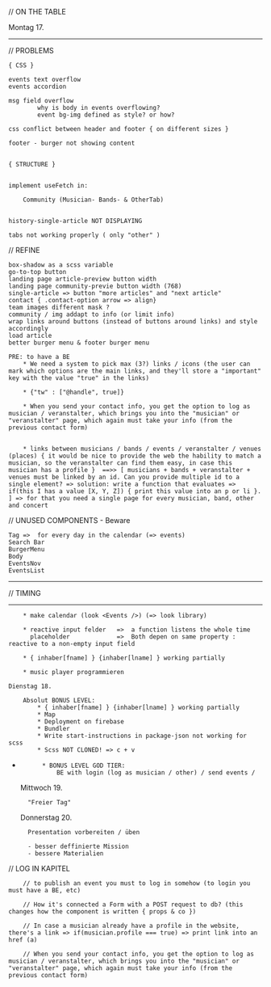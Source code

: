 // ON THE TABLE

Montag 17. 

        

***************************************************************************************************************************



// PROBLEMS

    { CSS }

    events text overflow 
    events accordion

    msg field overflow
            why is body in events overflowing?
            event bg-img defined as style? or how?

    css conflict between header and footer { on different sizes }

    footer - burger not showing content


    { STRUCTURE }


    implement useFetch in:

        Community (Musician- Bands- & OtherTab)


    history-single-article NOT DISPLAYING

    tabs not working properly ( only "other" )



// REFINE

    box-shadow as a scss variable
    go-to-top button
    landing page article-preview button width
    landing page community-previe button width (768)
    single-article => button "more articles" and "next article"
    contact { .contact-option arrow => align}
    team images different mask ?
    community / img addapt to info (or limit info)
    wrap links around buttons (instead of buttons around links) and style accordingly
    load article
    better burger menu & footer burger menu

    PRE: to have a BE
        * We need a system to pick max (3?) links / icons (the user can mark which options are the main links, and they'll store a "important" key with the value "true" in the links)

        * {"tw" : ["@handle", true]}

        * When you send your contact info, you get the option to log as musician / veranstalter, which brings you into the "musician" or "veranstalter" page, which again must take your info (from the previous contact form)

        
        * links between musicians / bands / events / veranstalter / venues (places) { it would be nice to provide the web the hability to match a musician, so the veranstalter can find them easy, in case this musician has a profile }  ==>> [ musicians + bands + veranstalter + venues must be linked by an id. Can you provide multiple id to a single element? => solution: write a function that evaluates => if(this I has a value [X, Y, Z]) { print this value into an p or li }. ] => for that you need a single page for every musician, band, other and concert


// UNUSED COMPONENTS - Beware

    Tag =>  for every day in the calendar (=> events)
    Search Bar
    BurgerMenu
    Body
    EventsNov
    EventsList


***************************************************************************************************
    
// TIMING

*************************************************************************************************************************************************

        * make calendar (look <Events />) (=> look library)
        
        * reactive input felder   =>  a function listens the whole time
          placeholder             =>  Both depen on same property : reactive to a non-empty input field
    
        * { inhaber[fname] } {inhaber[lname] } working partially

        * music player programmieren

    Dienstag 18.

        Absolut BONUS LEVEL:
            * { inhaber[fname] } {inhaber[lname] } working partially
            * Map
            * Deployment on firebase
            * Bundler
            * Write start-instructions in package-json not working for scss
            * Scss NOT CLONED! => c + v
* 
            * BONUS LEVEL GOD TIER:
                BE with login (log as musician / other) / send events / 

    Mittwoch 19.

        "Freier Tag"

    Donnerstag 20.

        Presentation vorbereiten / üben

        - besser deffinierte Mission
        - bessere Materialien

// LOG IN KAPITEL

        // to publish an event you must to log in somehow (to login you must have a BE, etc)

        // How it's connected a Form with a POST request to db? (this changes how the component is written { props & co })

        // In case a musician already have a profile in the website, there's a link => if(musician.profile === true) => print link into an href (a)

        // When you send your contact info, you get the option to log as musician / veranstalter, which brings you into the "musician" or "veranstalter" page, which again must take your info (from the previous contact form)